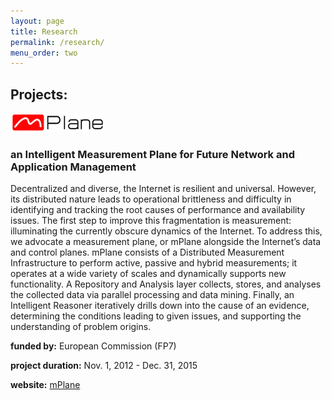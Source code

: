 ```yaml
---
layout: page
title: Research
permalink: /research/
menu_order: two
--- 
```


## Projects:

<img src="/img/mplane.png"/>

### an Intelligent Measurement Plane for Future Network and Application Management                   

Decentralized and diverse, the Internet is resilient and universal. 
However, its distributed nature leads to operational brittleness and 
difficulty in identifying and tracking the root causes of performance 
and availability issues. The first step to improve this fragmentation 
is measurement: illuminating the currently obscure dynamics of the 
Internet. To address this, we advocate a measurement plane, or mPlane 
alongside the Internet’s data and control planes. mPlane consists of 
a Distributed Measurement Infrastructure to perform active, passive 
and hybrid measurements; it operates at a wide variety of scales and 
dynamically supports new functionality. A Repository and Analysis 
layer collects, stores, and analyses the collected data via parallel 
processing and data mining. Finally, an Intelligent Reasoner 
iteratively drills down into the cause of an evidence, determining the 
conditions leading to given issues, and supporting the understanding 
of problem origins.

**funded by:** European Commission (FP7)

**project duration:** Nov. 1, 2012 - Dec. 31, 2015

**website:** <a href="http://www.ict-mplane.eu">mPlane</a>

